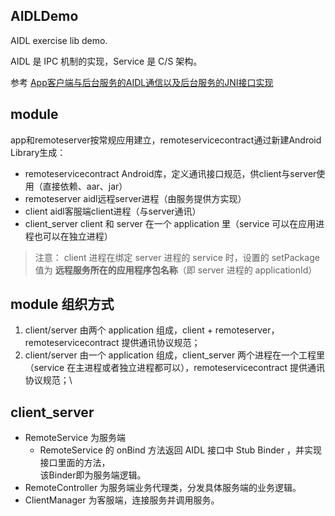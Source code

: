 ## AIDLDemo

AIDL exercise lib demo.

AIDL 是 IPC 机制的实现，Service 是 C/S 架构。

参考 [App客户端与后台服务的AIDL通信以及后台服务的JNI接口实现](https://www.cnblogs.com/blogs-of-lxl/p/9268732.html)

## module

app和remoteserver按常规应用建立，remoteservicecontract通过新建Android Library生成：

- remoteservicecontract Android库，定义通讯接口规范，供client与server使用（直接依赖、aar、jar）
- remoteserver aidl远程server进程（由服务提供方实现）
- client aidl客服端client进程（与server通讯）
- client_server client 和 server 在一个 application 里（service 可以在应用进程也可以在独立进程）

> 注意： client 进程在绑定 server 进程的 service 时，设置的 setPackage 值为 **远程服务所在的应用程序包名称**（即 server 进程的 applicationId）


## module 组织方式

1. client/server 由两个 application 组成，client + remoteserver，remoteservicecontract 提供通讯协议规范；
2. client/server 由一个 application 组成，client_server 两个进程在一个工程里（service 在主进程或者独立进程都可以），remoteservicecontract 提供通讯协议规范；\

## client_server

- RemoteService 为服务端
  - RemoteService 的 onBind 方法返回 AIDL 接口中 Stub Binder ，并实现接口里面的方法，  
  该Binder即为服务端逻辑。
- RemoteController 为服务端业务代理类，分发具体服务端的业务逻辑。
- ClientManager 为客服端，连接服务并调用服务。
